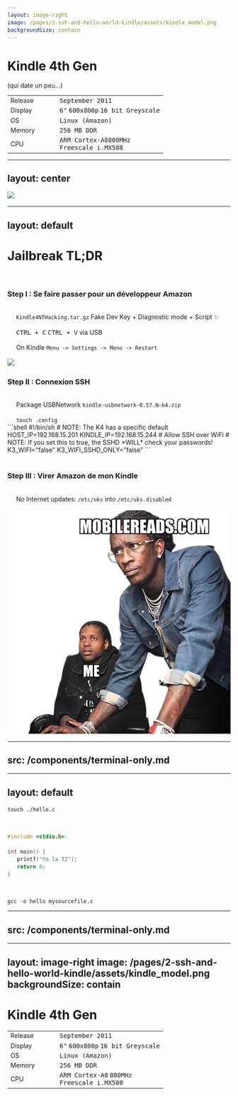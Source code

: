 ```yaml
---
layout: image-right
image: /pages/2-ssh-and-hello-world-kindle/assets/kindle_model.png
backgroundSize: contain
---
```

<div class="flex w-full h-full flex-col items-center justify-center">
    <h1>Kindle 4th Gen</h1>
    <p v-motion v-click  :initial="{ y: -50 }" :enter="{ y: 0 }">(qui date un peu...)</p>
    <div v-click>
    <div  v-if="$clicks > 1">

|         |   |   |   |                                                                               |
|---------|---|---|---|-------------------------------------------------------------------------------|
| Release |   |   |   | <kbd>September 2011</kbd>                                                     |
| Display |   |   |   | <kbd>6"</kbd> <kbd>600x800p</kbd> <kbd>16 bit Greyscale</kbd>                 |
| OS      |   |   |   | <kbd>Linux (Amazon)</kbd>                                                     |
| Memory  |   |   |   | <kbd>256 MB DDR</kbd>                                                         |
| CPU     |   |   |   | <kbd>ARM Cortex-A8</kbd><kbd>800MHz</kbd> <br/><kbd>Freescale i.MX508</kbd>   |

</div>
</div>
</div>

---
layout: center
---
<img src="/pages/2-ssh-and-hello-world-kindle/assets/eink.gif">


---
layout: default
---
# Jailbreak TL;DR
<br/>

<!--
1 -> 5
-->

### <span :class="{ 'is-done': $clicks >= 5 }">  <CheckIcon v-if="$clicks >= 5" class='check-icon'/> Step I : Se faire passer pour un développeur Amazon  </span>
<div v-if="$clicks < 5" v-motion :initial="{ x: 0 }" :leave="{ x: 50 }">
    <br/>
    <div v-click="[1, 5]">&nbsp&nbsp&nbsp&nbsp <code>Kindle4NTHacking.tar.gz</code>  Fake Dev Key + Diagnostic mode + Script ✨</div>
    <br/>
    <div v-click="[2, 5]">&nbsp&nbsp&nbsp&nbsp <kbd>CTRL + C</kbd> <kbd>CTRL + V</kbd> via USB </div> 
    <br/>
    <div v-click="[3, 5]">&nbsp&nbsp&nbsp&nbsp On Kindle <code>Menu -> Settings -> Menu -> Restart</code> </div>
</div>

<br/>

<img  v-click="[4, 5]" v-motion :initial="{ x: 100 }" :enter="{ x: 0 }" :leave="{ x: 100 }" absolute class="bottom-5 right-0" src="/pages/2-ssh-and-hello-world-kindle/assets/real_jailbreak.jpg" w-90>

<!--
5 -> 8
-->

### <span :class="{ 'is-done': $clicks >= 8 }" v-click="5" >  <CheckIcon v-if="$clicks >= 8" class='check-icon'/> Step II : Connexion SSH </span>
<div v-if="$clicks >= 5 && $clicks < 8" v-motion :initial="{ x: 0 }">
    <br/>
    <div v-click="[6, 8]">&nbsp&nbsp&nbsp&nbsp Package USBNetwork <code>kindle-usbnetwork-0.57.N-k4.zip</code></div>
    <br/>
    <div v-click="[7, 8]"> &nbsp&nbsp&nbsp&nbsp <code>touch .config</code>
        <div>
```shell
#!/bin/sh
# NOTE: The K4 has a specific default
HOST_IP=192.168.15.201
KINDLE_IP=192.168.15.244
# Allow SSH over WiFi
# NOTE: If you set this to true, the SSHD *WILL* check your passwords!
K3_WIFI="false"
K3_WIFI_SSHD_ONLY="false"
```
        </div> 
    </div> 
</div>

<br/>

<!--
9 -> 15
-->
### <span :class="{ 'is-done': $clicks >= 10 }" v-click="8" >  <CheckIcon v-if="$clicks >= 10" class='check-icon'/> Step III : Virer Amazon de mon Kindle</span>
<div v-if="$clicks >= 8 && $clicks <= 10" v-motion :initial="{ x: 0 }">
    <br/>
    <div v-click="[9, 10]">&nbsp&nbsp&nbsp&nbsp No Internet updates:  <code>/etc/uks</code> into <code>/etc/uks.disabled</code></div>
    <br/>
</div>


<img v-motion :initial="{ x: 50 }" :enter="{ x: 0 }" v-click="11" absolute class="bottom-0 right-0" src="/pages/2-ssh-and-hello-world-kindle/assets/lil_durk_meme.png" w-90>


---
src: /components/terminal-only.md
---

---
layout: default
---

```shell
touch ./hello.c
```
<br />


```c
#include <stdio.h>

int main() {
   printf("Yo la TZ");
   return 0;
}
```
<br />

```shell
gcc -o hello mysourcefile.c
```
---
src: /components/terminal-only.md
---

---
layout: image-right
image: /pages/2-ssh-and-hello-world-kindle/assets/kindle_model.png
backgroundSize: contain
---

<div class="flex w-full h-full flex-col items-center justify-center">
    <h1>Kindle 4th Gen</h1>

|         |   |   |   |                                                                                                                                                |
|---------|---|---|---|------------------------------------------------------------------------------------------------------------------------------------------------|
| Release |   |   |   | <kbd>September 2011</kbd>                                                                                                                      |
| Display |   |   |   | <kbd>6"</kbd> <kbd>600x800p</kbd> <kbd>16 bit Greyscale</kbd>                                                                                  |
| OS      |   |   |   | <kbd>Linux (Amazon)</kbd>                                                                                                                      |
| Memory  |   |   |   | <kbd>256 MB DDR</kbd>                                                                                                                          |
| CPU     |   |   |   | <span v-mark.circle="{ color: 'orange', strokeWidth:2 }"> <kbd>ARM Cortex-A8</kbd> </span> <kbd>800MHz</kbd> <br/><kbd>Freescale i.MX508</kbd> |

</div>
